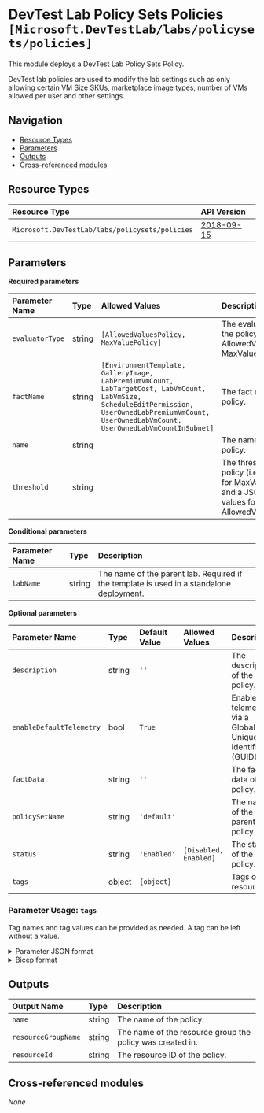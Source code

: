 # DevTest Lab Policy Sets Policies `[Microsoft.DevTestLab/labs/policysets/policies]`

This module deploys a DevTest Lab Policy Sets Policy.

DevTest lab policies are used to modify the lab settings such as only allowing certain VM Size SKUs, marketplace image types, number of VMs allowed per user and other settings.

## Navigation

- [Resource Types](#Resource-Types)
- [Parameters](#Parameters)
- [Outputs](#Outputs)
- [Cross-referenced modules](#Cross-referenced-modules)

## Resource Types

| Resource Type | API Version |
| :-- | :-- |
| `Microsoft.DevTestLab/labs/policysets/policies` | [2018-09-15](https://learn.microsoft.com/en-us/azure/templates/Microsoft.DevTestLab/2018-09-15/labs/policysets/policies) |

## Parameters

**Required parameters**

| Parameter Name | Type | Allowed Values | Description |
| :-- | :-- | :-- | :-- |
| `evaluatorType` | string | `[AllowedValuesPolicy, MaxValuePolicy]` | The evaluator type of the policy (i.e. AllowedValuesPolicy, MaxValuePolicy). |
| `factName` | string | `[EnvironmentTemplate, GalleryImage, LabPremiumVmCount, LabTargetCost, LabVmCount, LabVmSize, ScheduleEditPermission, UserOwnedLabPremiumVmCount, UserOwnedLabVmCount, UserOwnedLabVmCountInSubnet]` | The fact name of the policy. |
| `name` | string |  | The name of the policy. |
| `threshold` | string |  | The threshold of the policy (i.e. a number for MaxValuePolicy, and a JSON array of values for AllowedValuesPolicy). |

**Conditional parameters**

| Parameter Name | Type | Description |
| :-- | :-- | :-- |
| `labName` | string | The name of the parent lab. Required if the template is used in a standalone deployment. |

**Optional parameters**

| Parameter Name | Type | Default Value | Allowed Values | Description |
| :-- | :-- | :-- | :-- | :-- |
| `description` | string | `''` |  | The description of the policy. |
| `enableDefaultTelemetry` | bool | `True` |  | Enable telemetry via a Globally Unique Identifier (GUID). |
| `factData` | string | `''` |  | The fact data of the policy. |
| `policySetName` | string | `'default'` |  | The name of the parent policy set. |
| `status` | string | `'Enabled'` | `[Disabled, Enabled]` | The status of the policy. |
| `tags` | object | `{object}` |  | Tags of the resource. |


### Parameter Usage: `tags`

Tag names and tag values can be provided as needed. A tag can be left without a value.

<details>

<summary>Parameter JSON format</summary>

```json
"tags": {
    "value": {
        "Environment": "Non-Prod",
        "Contact": "test.user@testcompany.com",
        "PurchaseOrder": "1234",
        "CostCenter": "7890",
        "ServiceName": "DeploymentValidation",
        "Role": "DeploymentValidation"
    }
}
```

</details>

<details>

<summary>Bicep format</summary>

```bicep
tags: {
    Environment: 'Non-Prod'
    Contact: 'test.user@testcompany.com'
    PurchaseOrder: '1234'
    CostCenter: '7890'
    ServiceName: 'DeploymentValidation'
    Role: 'DeploymentValidation'
}
```

</details>
<p>

## Outputs

| Output Name | Type | Description |
| :-- | :-- | :-- |
| `name` | string | The name of the policy. |
| `resourceGroupName` | string | The name of the resource group the policy was created in. |
| `resourceId` | string | The resource ID of the policy. |

## Cross-referenced modules

_None_
